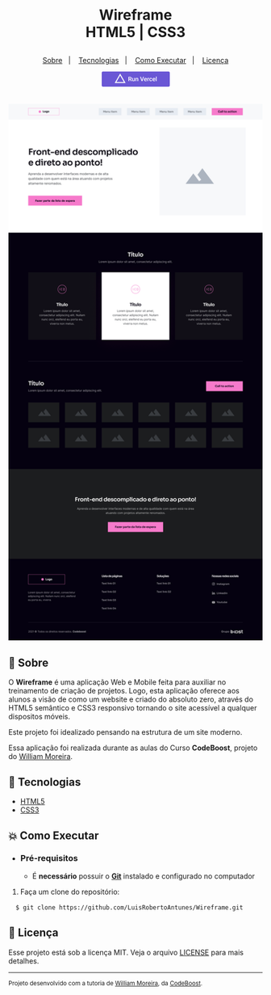 <h1 align="center">
    <br>Wireframe<br/>
     HTML5 | CSS3
</h1>
<h2>
</h2>
<p align="center">
  <a href="#bookmark-sobre">Sobre</a>&nbsp;&nbsp;&nbsp;|&nbsp;&nbsp;&nbsp;
  <a href="#rocket-tecnologias">Tecnologias</a>&nbsp;&nbsp;&nbsp;|&nbsp;&nbsp;&nbsp;
  <a href="#boom-como-executar">Como Executar</a>&nbsp;&nbsp;&nbsp;|&nbsp;&nbsp;&nbsp;
  <a href="#memo-licença">Licença</a>
</p>
<p align="center">
  <a target="_blank" href="https://luisrobertoantuneswireframe.vercel.app/">
    <img alt="Run in Vercel"src="img/vercel.png" />
  </a>
</p>
<p align="center">
<br>
  <img alt="design do projeto" width="650px" src="img/projeto.png" />
<p>

## :bookmark: Sobre

O **Wireframe** é uma aplicação Web e Mobile feita para auxiliar no treinamento de criação de projetos. Logo, esta aplicação oferece aos alunos a visão de como um website e criado do absoluto zero, através do HTML5 semântico e CSS3 responsivo tornando o site acessível a qualquer dispositos móveis.
  
Este projeto foi idealizado pensando na estrutura de um site moderno.
  
Essa aplicação foi realizada durante as aulas do Curso **CodeBoost**, projeto do [William Moreira](https://github.com/WillMoreiraDev).

## :rocket: Tecnologias

-  [HTML5](https://developer.mozilla.org/pt-BR/docs/Web/HTML)
-  [CSS3](https://developer.mozilla.org/pt-BR/docs/Web/CSS)

## :boom: Como Executar

- ### **Pré-requisitos**

  - É **necessário** possuir o **[Git](https://git-scm.com/)** instalado e configurado no computador

1. Faça um clone do repositório:

```sh
  $ git clone https://github.com/LuisRobertoAntunes/Wireframe.git
```

## :memo: Licença

Esse projeto está sob a licença MIT. Veja o arquivo [LICENSE](LICENSE.md) para mais detalhes.

---
<sup>Projeto desenvolvido com a tutoria de [William Moreira](https://github.com/WillMoreiraDev), da [CodeBoost](https://codeboost.com.br/).</sup>

